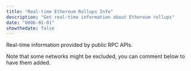 ```yaml
---
title: "Real-time Ethereum Rollups Info"
description: "Get real-time information about Ethereum rollups"
date: "0006-01-01"
showthedate: false
---
```


Real-time information provided by public RPC APIs.

Note that some networks might be excluded, you can comment below to have them added.

<div id="grid"></div>
<script src="https://unpkg.com/js-spread-grid@latest/dist/index.js"></script>

<script type="module">
    const grid = document.getElementById('grid');

    const streams = [
        ["wss://eth.drpc.org", "Ethereum", "-"],
        ["wss://base.drpc.org", "Base", "Optimism"],
        ["wss://arbitrum.drpc.org", "Arbitrum One", "Arbitrum"],
        ["wss://polygon.drpc.org", "Polygon POS", "Polygon"],
        ["wss://optimism.drpc.org", "OP Mainnet", "Optimism"],
        ["wss://mainnet.era.zksync.io/ws", "zkSync Era", "-"],
        ["wss://blast.drpc.org", "Blast", "Optimism"],
        ["wss://linea.drpc.org", "Linea", "-"],
        ["wss://scroll.drpc.org", "Scroll", "-"],
        ["wss://metis-rpc.publicnode.com", "Metis", "OVM"],
        ["wss://worldchain.drpc.org", "World Chain", "Optimism"],
        ["wss://zircuit-mainnet.drpc.org", "Zircuit", "Optimism"],
        ["wss://mode.drpc.org", "Mode", "Optimism"],
        ["wss://taiko.drpc.org", "Taiko", "-"],
        ["wss://bob.drpc.org", "Build On Bitcoin", "Optimism"],
        ["wss://rpc.redstonechain.com", "Redstone", "Optimism"],
        ["wss://fraxtal.drpc.org", "Fraxtal", "Optimism"],
        ["wss://lisk.drpc.org", "Lisk", "Optimism"],
        ["wss://rpc.cyber.co", "Cyber", "Optimism"],
        ["wss://rpc.zora.energy", "Zora", "Optimism"],
        ["wss://ink.drpc.org", "Ink", "Optimism"],
        ["wss://gnosis.drpc.org", "Gnosis", "-"],
        ["wss://api.blockeden.xyz/polygon_zkevm/67nCBdZQSH9z3YqDDjdm", "Polygon zkEVM", "Polygon"],
        ["wss://arbitrum-nova.publicnode.com", "Arbitrum Nova", "Arbitrum"],
    ];

    const data = {};
    for (const [url, name, stack] of streams) {
        data[name] = {
            "Chain": name,
            "Stack": stack,
            "Block Number": "-",
            "Mgas/s": "-",
            "Block Time (s)": "-",
            "Timestamp (s)": "-",
        };
    }

    for (const [url, name, stack] of streams) {
        const ws = new WebSocket(url);
        ws.onopen = () => {
            ws.send(JSON.stringify({
                "jsonrpc": "2.0",
                "id": 1,
                "method": "eth_subscribe",
                "params": ["newHeads"]
            }));
        };

        ws.onmessage = (event) => {
            const message = JSON.parse(event.data);
            if (message.method !== "eth_subscription") {
                return;
            }
            const result = message.params.result;

            let timestamp = Date.now();
            let last_timestamp = 0;
            let mgas_s = "-";
            let block_time = "-";
            if (data[name]["Timestamp (s)"] !== "-") {
                last_timestamp = data[name]["Timestamp (s)"];
                mgas_s = (parseInt(result.gasUsed, 16) / 1000000) / ((timestamp - last_timestamp) / 1000);
                block_time = (timestamp - last_timestamp) / 1000;
            }
            data[name] = {
                "Chain": name,
                "Stack": stack,
                "Block Number": parseInt(result.number, 16),
                "Mgas/s": mgas_s,
                "Block Time (s)": block_time,
                "Timestamp (s)": timestamp,
            };
            SpreadGrid(grid, {
                data: data,
                columns: [{
                    type: 'DATA-BLOCK',
                    width: "fit"
                }],
                formatting: [{
                        row: {
                            id: "Ethereum"
                        },
                        style: ({
                            value,
                            row,
                            data
                        }) => ({
                            background: '#d6f6d6',
                        })
                    },
                    {
                        font: '16px Space Mono'
                    },
                    {
                        column: { id: 'Block Number' },
                        style: { textAlign: 'right' } 
                    },
                    {
                        column: { id: 'Block Time (s)' },
                        style: { textAlign: 'right' },
                        value: ({ value }) => value === "-" ? "-": value.toFixed(2)
                    },
                    {
                        column: { id: 'Timestamp (s)' },
                        style: { textAlign: 'right' },
                        value: ({ value }) => value === "-" ? "-": Math.round(value / 1000)
                    },
                    {
                        column: { id: 'Mgas/s' },
                        style: { textAlign: 'right' },
                        value: ({ value }) => value === "-" ? "-": value.toFixed(2)
                    }
                ]
            });
        };
    }
</script>
